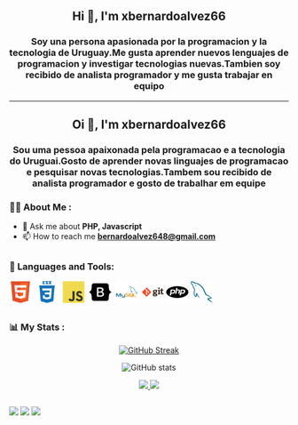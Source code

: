 
<div id="header" align="center">
  <h2 align="center">Hi 👋, I'm xbernardoalvez66</h2>
   <h3 align="center">Soy una persona apasionada por la programacion y la tecnologia de Uruguay.Me gusta aprender nuevos lenguajes de programacion y investigar tecnologias nuevas.Tambien soy recibido  de analista programador y me gusta trabajar en equipo </h3>
</div>


----
<h2 align="center">Oi 👋, I'm xbernardoalvez66</h2>
<h3 align="center">Sou uma pessoa apaixonada pela programacao e a tecnologia do Uruguai.Gosto de aprender novas linguajes de programacao e pesquisar novas tecnologias.Tambem sou recibido de analista programador e gosto de trabalhar em equipe </h3>
</div>


### 👨‍💻 About Me :


- 💬 Ask me about **PHP, Javascript**
-  📫 How to reach me **bernardoalvez648@gmail.com**


 ##

<div align="left">
    <h3>🔨 Languages and Tools:</h3>
    <div>
        <img src="https://github.com/devicons/devicon/blob/master/icons/html5/html5-original.svg" title="HTML5" alt="HTML" width="40" height="40"/>&nbsp;
        <img src="https://github.com/devicons/devicon/blob/master/icons/css3/css3-plain-wordmark.svg"  title="CSS3" alt="CSS" width="40" height="40"/>&nbsp;
        <img src="https://github.com/devicons/devicon/blob/master/icons/javascript/javascript-original.svg" title="JavaScript" alt="JavaScript" width="40" height="40"/>&nbsp;
        <img src="https://github.com/devicons/devicon/blob/master/icons/bootstrap/bootstrap-plain.svg" title="Bootstrap" alt="Bootstrap" width="40" height="40"/>&nbsp;
        <img src="https://github.com/devicons/devicon/blob/master/icons/mysql/mysql-original-wordmark.svg" title="MySQL"  alt="MySQL" width="40" height="40"/>&nbsp;
        <img src="https://github.com/devicons/devicon/blob/master/icons/git/git-original-wordmark.svg" title="Git" **alt="Git" width="40" height="40"/>
        <img src="https://github.com/devicons/devicon/blob/master/icons/php/php-plain.svg" title="php" **alt="php" width="40" height="40"/>
        <img src="https://github.com/devicons/devicon/blob/master/icons/mysql/mysql-plain.svg" title="sql" **alt="sql" width="40" height="40"/>
      </div>
</div>

 ##


### 📊 My Stats :
<div align="center">
  
[![GitHub Streak](http://github-readme-streak-stats.herokuapp.com?user=xbernardoalvez66&theme=onedark)](https://git.io/streak-stats)

![GitHub stats](https://github-readme-stats.vercel.app/api?username=xbernardoalvez66&show_icons=true&theme=tokyonight)


  <a href="https://github.com/xbernardoalvez66 ">
  <img height="180em" src="https://github-readme-stats.vercel.app/api?username=xbernardoalvez66&show_icons=true&theme=tokyonight&include_all_commits=true&count_private=true"/>
  <img height="180em" src="https://github-readme-stats.vercel.app/api/top-langs/?username=xbernardoalvez66&layout=compact&langs_count=7&theme=highcontrast"/>
</div>

 ##

<div> 
  <a href = "mailto:bernardoalvez648@gmail.com"><img src="https://img.shields.io/badge/-Gmail-%23333?style=for-the-badge&logo=gmail&logoColor=white" target="_blank"></a>
  <a href="https://www.linkedin.com/in/bernardo-alvez-gil-b3026316b" target="_blank"><img src="https://img.shields.io/badge/-LinkedIn-%230077B5?style=for-the-badge&logo=linkedin&logoColor=white" target="_blank"></a> 
<a href="https://wa.me/59898056501" target="_blank"><img src="https://img.shields.io/badge/WhatsApp-25D366?style=for-the-badge&logo=whatsapp&logoColor=white" target="_blank"></a> 
  
  </div>
  

